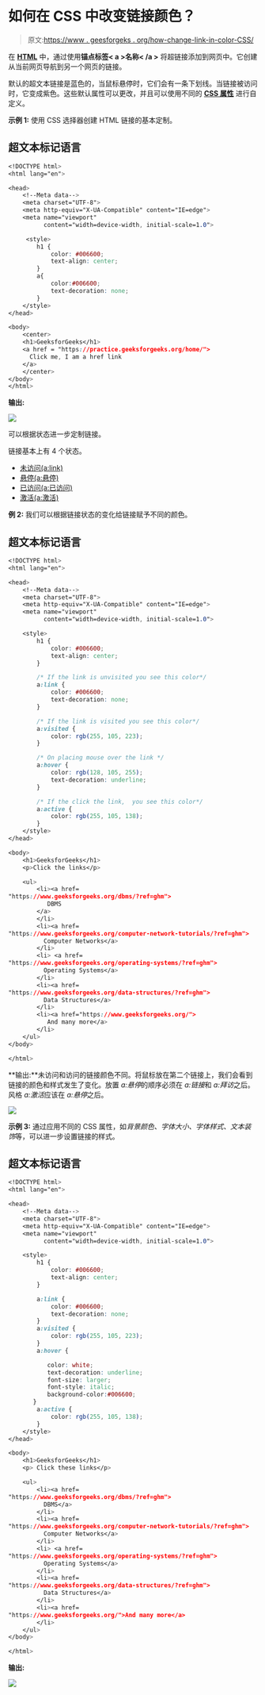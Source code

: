 # 如何在 CSS 中改变链接颜色？

> 原文:[https://www . geesforgeks . org/how-change-link-in-color-CSS/](https://www.geeksforgeeks.org/how-to-change-link-color-in-css/)

在 [**HTML**](https://www.geeksforgeeks.org/html-tutorials/) 中，通过使用**锚点标签< a >名称< /a >** 将超链接添加到网页中。它创建从当前网页导航到另一个网页的链接。

默认的超文本链接是蓝色的，当鼠标悬停时，它们会有一条下划线。当链接被访问时，它变成紫色。这些默认属性可以更改，并且可以使用不同的 [**CSS 属性**](https://www.geeksforgeeks.org/types-of-css-cascading-style-sheet/) 进行自定义。

**示例 1:** 使用 CSS 选择器创建 HTML 链接的基本定制。

## 超文本标记语言

```css
<!DOCTYPE html>
<html lang="en">

<head>
    <!--Meta data-->
    <meta charset="UTF-8">
    <meta http-equiv="X-UA-Compatible" content="IE=edge">
    <meta name="viewport" 
          content="width=device-width, initial-scale=1.0">

     <style>        
        h1 {
            color: #006600;
            text-align: center;
        }
        a{
            color:#006600;
            text-decoration: none;
        }        
    </style>
</head>

<body>
    <center>
    <h1>GeeksforGeeks</h1>
    <a href = "https://practice.geeksforgeeks.org/home/"> 
      Click me, I am a href link
    </a>
    </center>    
</body>
</html>
```

**输出:**

![](img/e399383c40cf48fb93defb3321f4f8da.png)

可以根据状态进一步定制链接。

链接基本上有 4 个状态。

*   [未访问(a:link)](https://www.geeksforgeeks.org/html-links/)
*   [悬停(a:悬停)](https://www.geeksforgeeks.org/css-hover-selector/)
*   [已访问(a:已访问)](https://www.geeksforgeeks.org/css-visited-selector/)
*   [激活(a:激活)](https://www.geeksforgeeks.org/css-active-selector/)

**例 2:** 我们可以根据链接状态的变化给链接赋予不同的颜色。

## 超文本标记语言

```css
<!DOCTYPE html>
<html lang="en">

<head>
    <!--Meta data-->
    <meta charset="UTF-8">
    <meta http-equiv="X-UA-Compatible" content="IE=edge">
    <meta name="viewport" 
          content="width=device-width, initial-scale=1.0">

    <style>
        h1 {
            color: #006600;
            text-align: center;
        }

        /* If the link is unvisited you see this color*/
        a:link {
            color: #006600;
            text-decoration: none;
        }

        /* If the link is visited you see this color*/
        a:visited {
            color: rgb(255, 105, 223);
        }

        /* On placing mouse over the link */
        a:hover {
            color: rgb(128, 105, 255);
            text-decoration: underline;
        }

        /* If the click the link,  you see this color*/
        a:active {
            color: rgb(255, 105, 138);
        }
    </style>
</head>

<body>
    <h1>GeeksforGeeks</h1>
    <p>Click the links</p>

    <ul>
        <li><a href=
"https://www.geeksforgeeks.org/dbms/?ref=ghm">
           DBMS
        </a>
        </li>
        <li><a href=
"https://www.geeksforgeeks.org/computer-network-tutorials/?ref=ghm">
          Computer Networks</a>
        </li>
        <li> <a href=
"https://www.geeksforgeeks.org/operating-systems/?ref=ghm">
          Operating Systems</a>
        </li>
        <li><a href=
"https://www.geeksforgeeks.org/data-structures/?ref=ghm">
          Data Structures</a>
        </li>
        <li><a href="https://www.geeksforgeeks.org/"> 
           And many more</a>
        </li>
    </ul>
</body>

</html>
```

**输出:**未访问和访问的链接颜色不同。将鼠标放在第二个链接上，我们会看到链接的颜色和样式发生了变化。放置 *a:悬停*的顺序必须在 *a:链接*和 *a:拜访*之后。风格 *a:激活*应该在 *a:悬停*之后。

![](img/a0f1a57d6172152adf0469ea808c2675.png)

**示例 3:** 通过应用不同的 CSS 属性，如*背景颜色、字体大小、字体样式、文本装饰*等，可以进一步设置链接的样式。

## 超文本标记语言

```css
<!DOCTYPE html>
<html lang="en">

<head>
    <!--Meta data-->
    <meta charset="UTF-8">
    <meta http-equiv="X-UA-Compatible" content="IE=edge">
    <meta name="viewport" 
          content="width=device-width, initial-scale=1.0">

    <style>
        h1 {
            color: #006600;
            text-align: center;
        }

        a:link {
            color: #006600;
            text-decoration: none;
        }
        a:visited {
            color: rgb(255, 105, 223);
        }
        a:hover {

           color: white;
           text-decoration: underline;
           font-size: larger;
           font-style: italic;
           background-color:#006600;
       }
        a:active {
            color: rgb(255, 105, 138);
        }
    </style>
</head>

<body>
    <h1>GeeksforGeeks</h1>
    <p> Click these links</p>

    <ul>
        <li><a href=
"https://www.geeksforgeeks.org/dbms/?ref=ghm">
          DBMS</a>
        </li>
        <li><a href=
"https://www.geeksforgeeks.org/computer-network-tutorials/?ref=ghm">
          Computer Networks</a>
        </li>
        <li> <a href=
"https://www.geeksforgeeks.org/operating-systems/?ref=ghm">
          Operating Systems</a>
        </li>
        <li><a href=
"https://www.geeksforgeeks.org/data-structures/?ref=ghm">
          Data Structures</a>
        </li>
        <li><a href=
"https://www.geeksforgeeks.org/">And many more</a> 
        </li>
    </ul>
</body>

</html>
```

**输出:**

![](img/a5c95bdec5bae6b22405d13ac06e91f6.png)